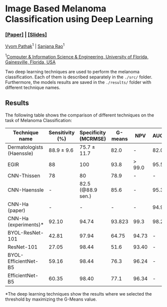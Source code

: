 # Image Based Melanoma Classification using Deep Learning

### [[Paper]]() | [[Slides]]()

[Vyom Pathak](https://www.linkedin.com/in/01-vyom/)<sup>1</sup> | [Sanjana Rao](https://www.linkedin.com/in/sanjanaraogp/)<sup>1</sup>

<sup>1</sup>[Computer & Information Science & Engineering, University of Florida, Gainesville, Florida, USA](https://www.cise.ufl.edu/)

Two deep learning techniques are used to perform the melanoma classification. Each of them is described separately in the `./src/` folder. Furthermore, the models results are saved in the `./results/` folder with different technique names.

## Results

The following table shows the comparison of different techniques on the task of Melanoma Classification:

| Technique name            | Sensitivity (%) | Specificity (MCRMSE) | G-means | NPV    | AUC  |
| ------------------------- | --------------- | -------------------- | ------- | ------ | ---- |
| Dermatologists (Haenssle) | 88.9 ± 9.6      | 75.7 ± 11.7          | 82.0    | -      | 82.0 |
| EGIR                      | 88              | 100                  | 93.8    | > 99.0 | 95.5 |
| CNN-Thissen               | 78              | 80                   | 78.9    | -      | -    |
| CNN-Haenssle              | -               | 82.5 (@88.9 sen.)    | 85.6    | -      | 95.3 |
| CNN-Ha (paper)            | -               | -                    | -       | -      | 94.9 |
| CNN-Ha (experiments)*     | 92.10           | 94.74                | 93.823  | 99.3   | 98.2 |
| BYOL-ResNet-101           | 42.81           | 97.94                | 64.75   | 94.73  | -    |
| ResNet-101                | 27.05           | 98.44                | 51.6    | 93.40  | -    |
| BYOL-EfficientNet-B5      | 59.16           | 98.44                | 76.3    | 96.24  | -    |
| EfficientNet-B5           | 60.35           | 98.40                | 77.1    | 96.34  | -    |


*The deep learning techniques show the results where we selected the threshold by maximizing the G-Means value. 